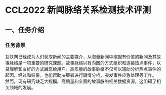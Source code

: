 # CCL2022 新闻脉络关系检测技术评测

## 一、任务介绍
### 任务背景
互联网已经成为人们获取新闻的主要媒介，从海量新闻中挖掘有价值的新闻及其故事脉络是一项重要的研究课题。故事脉络以有向图的方式组织和连接热点事件，以易理解和友好的方式展现给用户。高质量的故事脉络不仅可以辅助分析热点事件的起因、经过和结果，也能帮助决策者进行舆情分析、突发事件应急处理等工作。
然而，现有研究缺乏大规模、高质量和全面的故事脉络相关数据资源，这阻碍了相关领域的发展。

